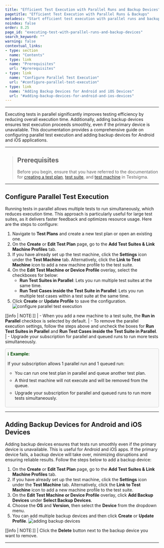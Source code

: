 ```yaml
---
title: "Efficient Test Execution with Parallel Runs and Backup Devices"
pagetitle: "Efficient Test Execution with Parallel Runs & Backups"
metadesc: "Start efficient test execution with parallel runs and backup devices. Ensure minimal disruption and faster results with our easy setup guide."
noindex: false
order: 8.25
page_id: "executing-test-with-parallel-runs-and-backup-devices"
search_keyword: ""
warning: false
contextual_links:
- type: section
  name: "Contents" 
- type: link
  name: "Prerequisites"
  url: "#prerequisites"
- type: link
  name: "Configure Parallel Test Execution"
  url: "#configure-parallel-test-execution"
- type: link
  name: "Adding Backup Devices for Android and iOS Devices"
  url: "#adding-backup-devices-for-android-and-ios-devices"
---
```


---

Executing tests in parallel significantly improves testing efficiency by reducing overall execution time. Additionally, adding backup devices ensures test execution proceeds smoothly, even if the primary device is unavailable. This documentation provides a comprehensive guide on configuring parallel test execution and adding backup devices for Android and iOS applications.

---

> ## **Prerequisites**
>
> Before you begin, ensure that you have referred to the documentation for [creating a test plan](https://testsigma.com/docs/test-management/test-plans/overview/), [test suite](https://testsigma.com/docs/test-management/test-suites/overview/), and [test machine](https://testsigma.com/docs/test-management/test-plans/manage-test-machines/) in Testsigma.

---

## **Configure Parallel Test Execution**

Running tests in parallel allows multiple tests to run simultaneously, which reduces execution time. This approach is particularly useful for large test suites, as it delivers faster feedback and optimizes resource usage. Here are the steps to configure:

1. Navigate to **Test Plans** and create a new test plan or open an existing one.
2. On the **Create** or **Edit Test Plan** page, go to the **Add Test Suites & Link Machine Profiles** tab.
3. If you have already set up the test machine, click the **Settings** icon under the **Test Machine** tab. Alternatively, click the **Link to Test Machine** icon to add a new machine profile to the test suite.
4. On the **Edit Test Machine or Device Profile** overlay, select the checkboxes for below:
   - **Run Test Suites in Parallel**: Lets you run multiple test suites at the same time.
   - **Run Test Cases inside the Test Suite in Parallel**: Lets you run multiple test cases within a test suite at the same time.
5. Click **Create** or **Update Profile** to save the configuration. ![configure parallel test execution](https://s3.amazonaws.com/static-docs.testsigma.com/new_images/projects/applications/configure_parallel_test_execution.gif)

[[info | NOTE:]]
| - When you add a new machine to a test suite, the **Run in Parallel** checkbox is selected by default.
| - To remove the parallel execution settings, follow the steps above and uncheck the boxes for **Run Test Suites in Parallel** and **Run Test Cases inside the Test Suite in Parallel**.
| - Upgrade your subscription for parallel and queued runs to run more tests simultaneously.

<style>
  .example-container {
    border: 1px solid #ccc;
    border-radius: 4px;
    padding: 0.5em;
    margin: 0.5em 0;
    background-color: #f9f9f9;
  }
  .example-title {
    color: #004d00;
    font-weight: bold;
    display: flex;
    align-items: center;
  }
  .example-title span {
    margin-right: 5px;
  }
  .example-list {
    list-style: none;
    padding: 0;
  }
  .example-list li {
    margin-bottom: 0.5em;
  }
</style>

<div class="example-container">
  <div class="example-title">
    <span>ℹ️</span>Example:
  </div>
  <ul class="example-list">
    <p>If your subscription allows 1 parallel run and 1 queued run:</p>
    <ul>
      <li>You can run one test plan in parallel and queue another test plan.</li>
      <li>A third test machine will not execute and will be removed from the queue.</li>
      <li>Upgrade your subscription for parallel and queued runs to run more tests simultaneously.</li>
    </ol>
  </ul>
</div>


---

## **Adding Backup Devices for Android and iOS Devices**

Adding backup devices ensures that tests run smoothly even if the primary device is unavailable. This is useful for Android and iOS apps. If the primary device fails, a backup device will take over, minimizing disruptions and ensuring reliable results. Follow the steps below to add a backup device:

1. On the **Create** or **Edit Test Plan** page, go to the **Add Test Suites & Link Machine Profiles** tab.
2. If you have already set up the test machine, click the **Settings** icon under the **Test Machine** tab. Alternatively, click the **Link to Test Machine** icon to add a new machine profile to the test suite.
3. On the **Edit Test Machine or Device Profile** overlay, click **Add Backup Devices** under **Select Backup Devices**. 
4. Choose the **OS** and **Version**, then select the **Device** from the dropdown menu. 
5. You can add multiple backup devices and then click **Create** or **Update Profile**. ![adding backup devices](https://s3.amazonaws.com/static-docs.testsigma.com/new_images/projects/applications/adding_backup_devices.gif)

[[info | NOTE:]]
| Click the **Delete** button next to the backup device you want to remove.

---

